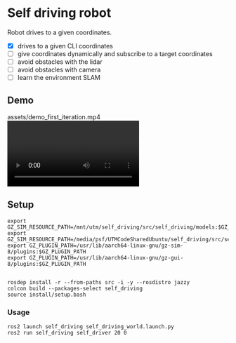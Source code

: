 # Self driving robot

Robot drives to a given coordinates.

- [x] drives to a given CLI coordinates
- [ ] give coordinates dynamically and subscribe to a target coordinates
- [ ] avoid obstacles with the lidar
- [ ] avoid obstacles with camera
- [ ] learn the environment SLAM

## Demo
assets/demo_first_iteration.mp4
<video src="https://github.com/KasparPeterson/ros2-self-driving/raw/refs/heads/main/assets/demo_first_iteration.mp4"></video>

## Setup

```shell
export GZ_SIM_RESOURCE_PATH=/mnt/utm/self_driving/src/self_driving/models:$GZ_SIM_RESOURCE_PATH
export GZ_SIM_RESOURCE_PATH=/media/psf/UTMCodeSharedUbuntu/self_driving/src/self_driving/models:$GZ_SIM_RESOURCE_PATH
export GZ_PLUGIN_PATH=/usr/lib/aarch64-linux-gnu/gz-sim-8/plugins:$GZ_PLUGIN_PATH
export GZ_PLUGIN_PATH=/usr/lib/aarch64-linux-gnu/gz-gui-8/plugins:$GZ_PLUGIN_PATH


rosdep install -r --from-paths src -i -y --rosdistro jazzy
colcon build --packages-select self_driving
source install/setup.bash
```

### Usage

```shell
ros2 launch self_driving self_driving_world.launch.py
ros2 run self_driving self_driver 20 0
```